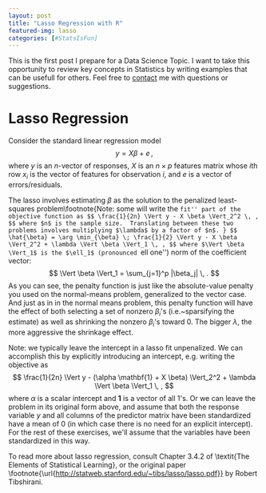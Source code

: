 ```yaml
---
layout: post
title: "Lasso Regression with R"
featured-img: lasso
categories: [#StatsIsFun]
---
```


This is the first post I prepare for a Data Science Topic. I want to take this opportunity to review key concepts in Statistics by writing examples that can be usefull for others. Feel free to [contact](https://nzunigag.github.io/contact/) me with questions or suggestions.

# Lasso Regression
Consider the standard linear regression model
$$
y = X \beta + e \, ,
$$
where $y$ is an $n$-vector of responses, $X$ is an $n \times p$ features matrix whose $i$th row $x_i$ is the vector of features for observation $i$, and $e$ is a vector of errors/residuals.

The lasso involves estimating $\beta$ as the solution to the penalized least-squares problem\footnote{Note: some will write the ``fit'' part of the objective function as
$$
\frac{1}{2n} \Vert y - X \beta \Vert_2^2 \, ,
$$
where $n$ is the sample size.  Translating between these two problems involves multiplying $\lambda$ by a factor of $n$.
}
$$
\hat{\beta} = \arg \min_{\beta} \; \frac{1}{2} \Vert y - X \beta \Vert_2^2 + \lambda \Vert \beta \Vert_1 \, ,
$$
where $\Vert \beta \Vert_1$ is the $\ell_1$ (pronounced ``ell one'') norm of the coefficient vector:
$$
\Vert \beta \Vert_1 = \sum_{j=1}^p |\beta_j| \, .
$$
As you can see, the penalty function is just like the absolute-value penalty you used on the normal-means problem, generalized to the vector case.  And just as in in the normal means problem, this penalty function will have the effect of both selecting a set of nonzero $\beta_i$'s (i.e.~sparsifying the estimate) as well as shrinking the nonzero $\beta_i$'s toward 0.  The bigger $\lambda$, the more aggressive the shrinkage effect.

Note: we typically leave the intercept in a lasso fit unpenalized.  We can accomplish this by explicitly introducing an intercept, e.g. writing the objective as
$$
\frac{1}{2n} \Vert y - (\alpha \mathbf{1} + X \beta) \Vert_2^2 + \lambda \Vert \beta \Vert_1 \, ,
$$
where $\alpha$ is a scalar intercept and $\mathbf{1}$ is a vector of all 1's.  Or we can leave the problem in its original form above, and assume that both the response variable $y$ and all columns of the predictor matrix have been standardized have a mean of 0 (in which case there is no need for an explicit intercept).  For the rest of these exercises, we'll assume that the variables have been standardized in this way.

To read more about lasso regression, consult Chapter 3.4.2 of \textit{The Elements of Statistical Learning}, or the original paper \footnote{\url{http://statweb.stanford.edu/~tibs/lasso/lasso.pdf}} by Robert Tibshirani.




